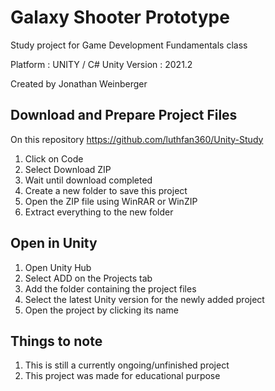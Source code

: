 # Galaxy Shooter Prototype
Study project for Game Development Fundamentals class

Platform : UNITY / C#
Unity Version : 2021.2

Created by Jonathan Weinberger

## Download and Prepare Project Files
On this repository https://github.com/luthfan360/Unity-Study
1. Click on Code
2. Select Download ZIP
3. Wait until download completed
4. Create a new folder to save this project
4. Open the ZIP file using WinRAR or WinZIP
5. Extract everything to the new folder

## Open in Unity
1. Open Unity Hub
2. Select ADD on the Projects tab
3. Add the folder containing the project files
4. Select the latest Unity version for the newly added project
5. Open the project by clicking its name

## Things to note
1. This is still a currently ongoing/unfinished project
2. This project was made for educational purpose
